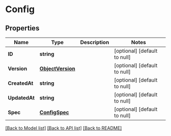 # Config

## Properties
Name | Type | Description | Notes
------------ | ------------- | ------------- | -------------
**ID** | **string** |  | [optional] [default to null]
**Version** | [**ObjectVersion**](ObjectVersion.md) |  | [optional] [default to null]
**CreatedAt** | **string** |  | [optional] [default to null]
**UpdatedAt** | **string** |  | [optional] [default to null]
**Spec** | [**ConfigSpec**](ConfigSpec.md) |  | [optional] [default to null]

[[Back to Model list]](../README.md#documentation-for-models) [[Back to API list]](../README.md#documentation-for-api-endpoints) [[Back to README]](../README.md)


